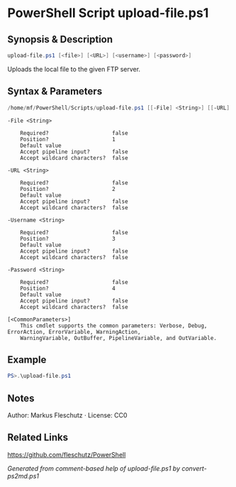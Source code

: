# PowerShell Script upload-file.ps1

## Synopsis & Description
```powershell
upload-file.ps1 [<file>] [<URL>] [<username>] [<password>]
```

Uploads the local file to the given FTP server.

## Syntax & Parameters
```powershell
/home/mf/PowerShell/Scripts/upload-file.ps1 [[-File] <String>] [[-URL] <String>] [[-Username] <String>] [[-Password] <String>] [<CommonParameters>]
```

```
-File <String>
    
    Required?                    false
    Position?                    1
    Default value                
    Accept pipeline input?       false
    Accept wildcard characters?  false
```

```
-URL <String>
    
    Required?                    false
    Position?                    2
    Default value                
    Accept pipeline input?       false
    Accept wildcard characters?  false
```

```
-Username <String>
    
    Required?                    false
    Position?                    3
    Default value                
    Accept pipeline input?       false
    Accept wildcard characters?  false
```

```
-Password <String>
    
    Required?                    false
    Position?                    4
    Default value                
    Accept pipeline input?       false
    Accept wildcard characters?  false
```

```
[<CommonParameters>]
    This cmdlet supports the common parameters: Verbose, Debug, ErrorAction, ErrorVariable, WarningAction, 
    WarningVariable, OutBuffer, PipelineVariable, and OutVariable.
```

## Example
```powershell
PS>.\upload-file.ps1
```


## Notes
Author: Markus Fleschutz · License: CC0

## Related Links
https://github.com/fleschutz/PowerShell

*Generated from comment-based help of upload-file.ps1 by convert-ps2md.ps1*
